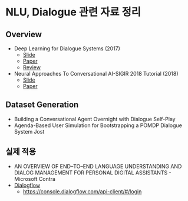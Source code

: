# NLU, Dialogue 관련 자료 정리



## Overview

* Deep Learning for Dialogue Systems (2017)
  * [Slide](source/dl_dialogue_slide.pdf)
  * [Paper](source/dl_dialogue_paper.pdf)
  * [Review](dl_for_dialogue_sys.md)
* Neural Approaches To Conversational AI-SIGIR 2018 Tutorial (2018)
  * [Slide](source/SIGIR2018_tutorial_slide.pdf)
  * [Paper](source/SIGIR2018_tutorial_paper.pdf)

## Dataset Generation

* Building a Conversational Agent Overnight with Dialogue Self-Play
* Agenda-Based User Simulation for Bootstrapping a POMDP Dialogue System
  Jost

## 실제 적용

* AN OVERVIEW OF END–TO–END LANGUAGE UNDERSTANDING AND DIALOG MANAGEMENT FOR PERSONAL DIGITAL ASSISTANTS - Microsoft Contra
* [Dialogflow](https://dialogflow.com/)
  * https://console.dialogflow.com/api-client/#/login